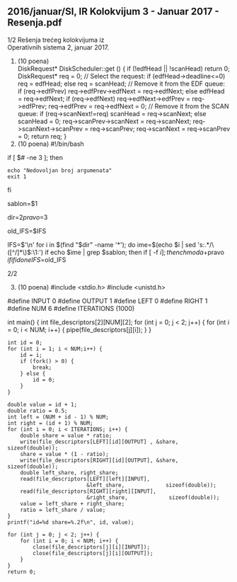 2016/januar/SI, IR Kolokvijum 3 - Januar 2017 - Resenja.pdf
--------------------------------------------------------------------------------


1/2 
Rešenja trećeg kolokvijuma iz  
Operativnih sistema 2, januar 2017. 
1. (10 poena)  
DiskRequest* DiskScheduler::get () { 
  if (!edfHead || !scanHead) return 0; 
  DiskRequest* req = 0; 
  // Select the request: 
  if (edfHead->deadline<=0) 
    req = edfHead; 
  else 
    req = scanHead; 
  // Remove it from the EDF queue: 
  if (req->edfPrev) req->edfPrev->edfNext = req->edfNext; 
  else edfHead = req->edfNext; 
  if (req->edfNext) req->edfNext->edfPrev = req->edfPrev; 
  req->edfPrev = req->edfNext = 0; 
  // Remove it from the SCAN queue: 
  if (req->scanNext!=req) 
    scanHead = req->scanNext; 
  else 
    scanHead = 0; 
  req->scanPrev->scanNext = req->scanNext; 
  req->scanNext->scanPrev = req->scanPrev; 
  req->scanNext = req->scanPrev = 0; 
  return req; 
} 
2. (10 poena) 
#!/bin/bash 
 
if [ $# -ne 3 ]; then
 
    echo "Nedovoljan broj argumenata" 
    exit 1 
fi 
 
sablon=$1
 
dir=$2 
pravo=$3 
 
old_IFS=$IFS
 
IFS=$'\n' 
for i in $(find "$dir" -name '*'); do 
    ime=$(echo $i | sed 's:.*/\([^/]*\)$:\1:') 
    if echo $ime | grep $sablon; then 
      if [ -f $i ]; then 
          chmod a+$pravo $i 
      fi 
    fi 
done 
IFS=$old_IFS 
 

2/2 
 
3. (10 poena) 
                                #include                <stdio.h> 
#include <unistd.h> 
 
#define INPUT 0 
#define OUTPUT 1 
#define LEFT 0 
#define RIGHT 1 
#define NUM 6 
#define ITERATIONS (1000) 
 
int main() { 
    int file_descriptors[2][NUM][2]; 
    for (int j = 0; j < 2; j++) { 
        for (int i = 0; i < NUM; i++) { 
            pipe(file_descriptors[j][i]); 
        } 
    } 
 
    int id = 0; 
    for (int i = 1; i < NUM;i++) { 
        id = i; 
        if (fork() > 0) { 
            break; 
        } else { 
            id = 0; 
        } 
    } 
 
    double value = id + 1; 
    double ratio = 0.5; 
    int left = (NUM + id - 1) % NUM; 
    int right = (id + 1) % NUM; 
    for (int i = 0; i < ITERATIONS; i++) { 
        double share = value * ratio; 
        write(file_descriptors[LEFT][id][OUTPUT] , &share, sizeof(double)); 
        share = value * (1 - ratio); 
        write(file_descriptors[RIGHT][id][OUTPUT], &share, sizeof(double)); 
        double left_share, right_share; 
        read(file_descriptors[LEFT][left][INPUT],  
                             &left_share,             sizeof(double)); 
        read(file_descriptors[RIGHT][right][INPUT],  
                             &right_share,             sizeof(double)); 
        value = left_share + right_share; 
        ratio = left_share / value; 
    } 
    printf("id=%d share=%.2f\n", id, value); 
 
    for (int j = 0; j < 2; j++) { 
        for (int i = 0; i < NUM; i++) { 
            close(file_descriptors[j][i][INPUT]); 
            close(file_descriptors[j][i][OUTPUT]); 
        } 
    } 
    return 0; 